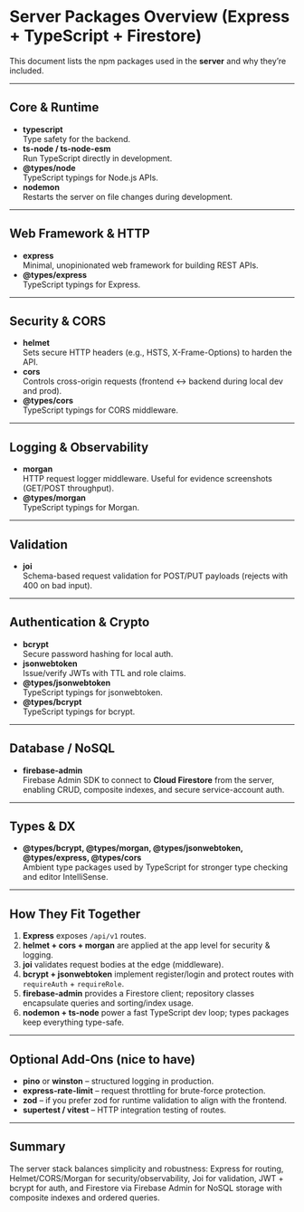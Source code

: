 # Server Packages Overview (Express + TypeScript + Firestore)

This document lists the npm packages used in the **server** and why they’re included.

---

## Core & Runtime
- **typescript**  
  Type safety for the backend.
- **ts-node / ts-node-esm**  
  Run TypeScript directly in development.
- **@types/node**  
  TypeScript typings for Node.js APIs.
- **nodemon**  
  Restarts the server on file changes during development.

---

## Web Framework & HTTP
- **express**  
  Minimal, unopinionated web framework for building REST APIs.
- **@types/express**  
  TypeScript typings for Express.

---

## Security & CORS
- **helmet**  
  Sets secure HTTP headers (e.g., HSTS, X-Frame-Options) to harden the API.
- **cors**  
  Controls cross-origin requests (frontend ↔ backend during local dev and prod).
- **@types/cors**  
  TypeScript typings for CORS middleware.

---

## Logging & Observability
- **morgan**  
  HTTP request logger middleware. Useful for evidence screenshots (GET/POST throughput).
- **@types/morgan**  
  TypeScript typings for Morgan.

---

## Validation
- **joi**  
  Schema-based request validation for POST/PUT payloads (rejects with 400 on bad input).

---

## Authentication & Crypto
- **bcrypt**  
  Secure password hashing for local auth.
- **jsonwebtoken**  
  Issue/verify JWTs with TTL and role claims.
- **@types/jsonwebtoken**  
  TypeScript typings for jsonwebtoken.
- **@types/bcrypt**  
  TypeScript typings for bcrypt.

---

## Database / NoSQL
- **firebase-admin**  
  Firebase Admin SDK to connect to **Cloud Firestore** from the server, enabling CRUD, composite indexes, and secure service-account auth.

---

## Types & DX
- **@types/bcrypt, @types/morgan, @types/jsonwebtoken, @types/express, @types/cors**  
  Ambient type packages used by TypeScript for stronger type checking and editor IntelliSense.

---

## How They Fit Together
1. **Express** exposes `/api/v1` routes.  
2. **helmet + cors + morgan** are applied at the app level for security & logging.  
3. **joi** validates request bodies at the edge (middleware).  
4. **bcrypt + jsonwebtoken** implement register/login and protect routes with `requireAuth` + `requireRole`.  
5. **firebase-admin** provides a Firestore client; repository classes encapsulate queries and sorting/index usage.  
6. **nodemon + ts-node** power a fast TypeScript dev loop; types packages keep everything type-safe.

---

## Optional Add‑Ons (nice to have)
- **pino** or **winston** – structured logging in production.
- **express-rate-limit** – request throttling for brute-force protection.
- **zod** – if you prefer zod for runtime validation to align with the frontend.
- **supertest / vitest** – HTTP integration testing of routes.

---

## Summary
The server stack balances simplicity and robustness: Express for routing, Helmet/CORS/Morgan for security/observability, Joi for validation, JWT + bcrypt for auth, and Firestore via Firebase Admin for NoSQL storage with composite indexes and ordered queries.

